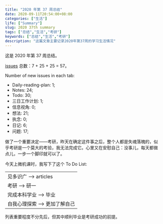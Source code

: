 ```yaml
---
title: "2020 年第 37 周总结"
date: 2020-09-11T20:54:00+08:00
categories: ["生活"]
life: ["Summary"]
slug: 2020 37th summary
tags: ["总结","生活","考研"]
keywords: ["总结","生活","考研"]
description: "这篇文章主要记录2020年第37周的学习生活情况"
---
```


这是 2020 年第 37 周总结。

[issues](https://github.com/Gaotianhe/ideas/issues) 总数：7 + 25 + 25 = 57。

Number of new issues in each tab:

- Daily-reading-plan: 1;
- Notes: 24;
- Todo: 30;
- 三日工作计划: 1;
- 信息视角: 0;
- 想法: 21;
- 执念: 0;
- 日记: 6;
- 问题: 17;

做了一个重要决定——考研，昨天在确定这件事之后，整个人都是失魂落魄的，似乎考研是一个莫大的考验，我无法完成它。心里又在安慰自己：没事儿，每天都做点儿，一步一个脚印就可以了。

今天上微机课时，我写下了这个 To Do List:

|    |
| ------- |
| 见多识广 --> articles |
| 考研 --> 研一 |
| 完成本科学业 --> 毕业 |
| 自我心理探索 --> 更加了解自己 |

列表重要程度不分先后，但其中顺利毕业是考研成功的前提。